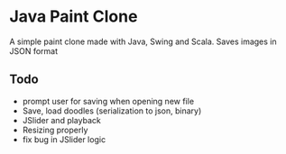 # Java Paint Clone
A simple paint clone made with Java, Swing and Scala. Saves images in JSON format

## Todo
- prompt user for saving when opening new file
- Save, load doodles (serialization to json, binary)
- JSlider and playback
- Resizing properly
- fix bug in JSlider logic
